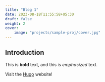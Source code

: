 ```yaml
---
title: "Blog 1"
date: 2023-08-18T11:55:58+05:30
draft: false
weight: 2
cover:
    image: "projects/sample-proj/cover.jpg"
---
```


## Introduction

This is **bold** text, and this is *emphasized* text.

Visit the [Hugo](https://gohugo.io) website!